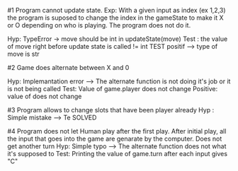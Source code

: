 #1 Program cannot update state.
    Exp: With a given input as index (ex 1,2,3) the program is suposed to change the index in the gameState to make it X or O depending on who is playing. 
    The program does not do it. 

Hyp: TypeError -> move should be int in updateState(move)
Test : the value of move right before update state is called != int
        TEST positif --> type of move is str




#2 Game does alternate between X and 0
    
Hyp: Implemantation error --> The alternate function is not doing it's job or it is not being called
Test: Value of game.player does not change 
    Positive: value of does not change 

#3 Program allows to change slots that have been player already 
Hyp : Simple mistake -->  Te
SOLVED


#4 Program does not let Human play after the first play.
    After initial play, all the input that goes into the game are genarate by the computer. Does not get another turn 
Hyp: Simple typo --> The alternate function does not what it's supposed to 
Test: Printing the value of game.turn after each input gives "C"
